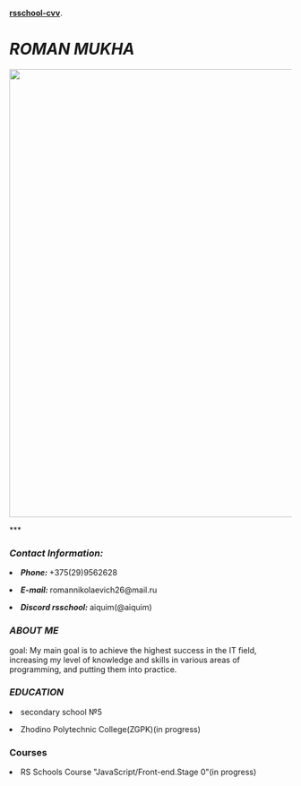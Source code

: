 
<html>
 <head>
  <meta name="viewport" content="width=device-width, initial-scale=1, user-scalable=no">
 </head> 
 <body> 
   <div class="layer1">
   <div class="p">
   <div class="h1">
   <div class="h3">

 <a href="file:///C:/Users/ronik/Desktop/333.html"><b>rsschool-cvv</b></a>.

<h1>
<em>
ROMAN MUKHA
</em>
</h1>

<img src="123.jpg"
width="950"
height="800">

<p>
***
</p>

<h3 >
<em>
Contact Information:
</em>
</h3>

<p>
<li>
<b>
<em>
Phone:
</b>
</em>
 +375(29)9562628
</li>
</p>

<p>
<li>
<b>
<em>
E-mail:
</em>
</b>
 romannikolaevich26@mail.ru
</li>
</p>

<p>
<li>
<b>
<em>
Discord rsschool:
</em>
</b>
 aiquim(@aiquim)
</li>
</p>

<h3>
<em>
ABOUT ME
</em>
</h3>

<p>
goal: 
My main goal is to achieve the highest success in the IT field, increasing my level of knowledge and skills in various areas of programming, and putting them into practice.
</p>

<h3>
<em>
EDUCATION
</em>
</h3>

<p>
<li>
secondary school №5
</li>
</p>

<p>
<li>
Zhodino Polytechnic College(ZGPK)(in progress)
</li>
</p>

<h3>
Courses
</h3>

<p>
<li>
RS Schools Course "JavaScript/Front-end.Stage 0"(in progress)
</li>
